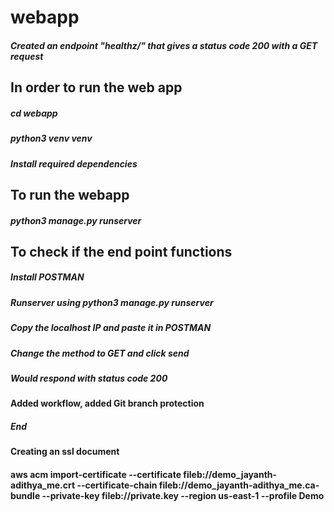 # webapp
#####    Created an endpoint "healthz/"  that gives a status code 200 with a GET request

## In order to run the web app

##### cd webapp
##### python3 venv venv 
##### Install required dependencies


## To run the webapp 


##### python3 manage.py runserver

## To check if the end point functions

##### Install POSTMAN
##### Runserver using python3 manage.py runserver
##### Copy the localhost IP and paste it in POSTMAN 
##### Change the method to GET and click send
##### Would respond with status code 200 
#### Added workflow, added Git branch protection
##### End
#### Creating an ssl document 
#### aws acm import-certificate --certificate fileb://demo_jayanth-adithya_me.crt  --certificate-chain fileb://demo_jayanth-adithya_me.ca-bundle  --private-key fileb://private.key --region us-east-1 --profile Demo





